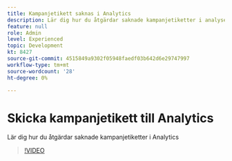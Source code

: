 ```yaml
---
title: Kampanjetikett saknas i Analytics
description: Lär dig hur du åtgärdar saknade kampanjetiketter i analyser
feature: null
role: Admin
level: Experienced
topic: Development
kt: 8427
source-git-commit: 4515849a9302f05948faedf03b642d6e29747997
workflow-type: tm+mt
source-wordcount: '28'
ht-degree: 0%

---
```



# Skicka kampanjetikett till Analytics

Lär dig hur du åtgärdar saknade kampanjetiketter i Analytics
>[!VIDEO](https://video.tv.adobe.com/v/335983?quality=12)
